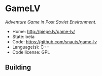 # GameLV

_Adventure Game in Post Soviet Environment._

- Home: http://piepe.lv/game-lv/
- State: beta
- Code: https://github.com/snauts/game-lv
- Language(s): C++
- Code license: GPL

## Building

